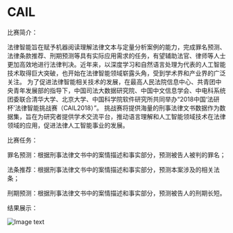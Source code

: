 # CAIL

比赛简介：

法律智能旨在赋予机器阅读理解法律文本与定量分析案例的能力，完成罪名预测、法律条款推荐、刑期预测等具有实际应用需求的任务，有望辅助法官、律师等人士更加高效地进行法律判决。近年来，以深度学习和自然语言处理为代表的人工智能技术取得巨大突破，也开始在法律智能领域崭露头角，受到学术界和产业界的广泛关注。
为了促进法律智能相关技术的发展，在最高人民法院信息中心、共青团中央青年发展部的指导下，中国司法大数据研究院、中国中文信息学会、中电科系统团委联合清华大学、北京大学、中国科学院软件研究所共同举办“2018中国‘法研杯’法律智能挑战赛（CAIL2018）”。
挑战赛将提供海量的刑事法律文书数据作为数据集，旨在为研究者提供学术交流平台，推动语言理解和人工智能领域技术在法律领域的应用，促进法律人工智能事业的发展。


比赛任务：

罪名预测：根据刑事法律文书中的案情描述和事实部分，预测被告人被判的罪名；

法条推荐：根据刑事法律文书中的案情描述和事实部分，预测本案涉及的相关法条；

刑期预测：根据刑事法律文书中的案情描述和事实部分，预测被告人的刑期长短。

结果展示：


![Image text](https://github.com/boyuhe/CAIL/blob/master/pictures/_5e99e1c6-d575-4904-b7f5-3c307897ac40.png)
